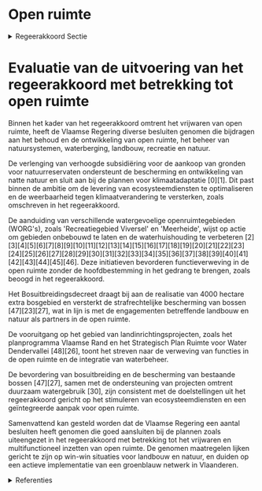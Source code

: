# Open ruimte

<details>
        <summary>Regeerakkoord Sectie </summary>
        <p>2.2.2.5 Open ruimte We vrijwaren maximaal de open ruimte. We voorzien in de open ruimte de nodige plaats voor o.a. natuursystemen, klimaatmi-tigatie- en adaptatie, waterberging, land-bouw, recreatie en ontspanning. We verweven dit multifunctioneel waar het kan, zonder de hoofdbestemming in het gedrang te brengen en scheiden (o.a. grootschalige professionele landbouw, grote eenheden kwetsbare natuur) waar het moet. Naast de strategische gebieden voor landbouw, natuur en water, omvat de open ruimte gebieden met multifunctioneel ingerichte en gebruikte landschappen. We voorzien een specifieke bestemming voor dergelijke vormen van functieverweving in de open ruimte. Ecosysteemdiensten7 en het fysisch systeem zijn structurerend voor keuzes in open ruimte functies. Landbouw en natuur zijn partners in de open ruimte. Via gebiedsgerichte coalities en een realisatiegerichte, geïntegreerde aanpak streven we bij de inrichting van de open ruimte maximaal naar win-wins voor landbouw en natuur. Hierbij zetten we bijkomend in op instrumenten zoals beheersovereenkomsten voor natuurbeheer en honoreren we inspanningen voor ecosys-teemdiensten. Landbouw benaderen we vanuit toege-voegde economische en maatschappelijke 7 Ecosysteemdiensten is een term die verwijst naar alle functies die ecosystemen vervullen ten bate van de mens: productie van zuurstof, beleving/ontspanning, bodemvruchtbaarheid, bestuiving, voedselproductie, waterberging, opslag van koolstof, houtproductie, waterzuivering. Elk landgebruik vervult één of meerdere functies. Bij de inrichting van de open ruimte streven we er naar om de levering van ecosysteemdiensten te optimaliseren. Bv. landgebruik in valleien integraal bekijken zodanig dat waterberging en -zuivering er optimaal benut worden. Fysisch systeem = geheel van reliëf, bodem, ondergrond, oppervlakte- en grondwater-systeem, klimaat meerwaarde. We maken een ruimtelijke differentiatie van agrarische activiteiten met oog op een duurzame afstemming met de omgeving. We voeren een uitdoofbeleid landbouwge-bruik in zones bestemd voor natuurreali-satie, zo nodig met flankerende maatre-gelen. Landbouwactiviteiten die bijdragen tot natuurbeheer kunnen behouden blijven en moedigen we verder aan. Robuuste natuur-, bos- en valleigebieden vormen de ruggengraat van een ruimer, functioneel groenblauw netwerk, dat zich doorheen de open ruimte uitstrekt tot in het centrum van dorpen en steden. Wemaken actief werk van de structurele implementatie van dit netwerk in Vlaanderen. We creëren zowel onder- als bovengronds meer ruimte voor water. Beek- en rivierval-leien richten we in vanuit een integrale benadering, waarbij waterbeheer, klimaat-buffering, koolstofopslag en biodiversiteit centraal staan. </p>
        </details> 

# Evaluatie van de uitvoering van het regeerakkoord met betrekking tot open ruimte

Binnen het kader van het regeerakkoord omtrent het vrijwaren van open ruimte, heeft de Vlaamse Regering diverse besluiten genomen die bijdragen aan het behoud en de ontwikkeling van open ruimte, het beheer van natuursystemen, waterberging, landbouw, recreatie en natuur. 

De verlenging van verhoogde subsidiëring voor de aankoop van gronden voor natuurreservaten ondersteunt de bescherming en ontwikkeling van natte natuur en sluit aan bij de plannen voor klimaatadaptatie \[0\]\[1\]. Dit past binnen de ambitie om de levering van ecosysteemdiensten te optimaliseren en de weerbaarheid tegen klimaatverandering te versterken, zoals omschreven in het regeerakkoord.

De aanduiding van verschillende watergevoelige openruimtegebieden (WORG's), zoals 'Recreatiegebied Viversel' en 'Meerheide', wijst op actie om gebieden onbebouwd te laten en de waterhuishouding te verbeteren \[2\]\[3\]\[4\]\[5\]\[6\]\[7\]\[8\]\[9\]\[10\]\[11\]\[12\]\[13\]\[14\]\[15\]\[16\]\[17\]\[18\]\[19\]\[20\]\[21\]\[22\]\[23\]\[24\]\[25\]\[26\]\[27\]\[28\]\[29\]\[30\]\[31\]\[32\]\[33\]\[34\]\[35\]\[36\]\[37\]\[38\]\[39\]\[40\]\[41\]\[42\]\[43\]\[44\]\[45\]\[46\]. Deze initiatieven bevorderen functieverweving in de open ruimte zonder de hoofdbestemming in het gedrang te brengen, zoals beoogd in het regeerakkoord.

Het Bosuitbreidingsdecreet draagt bij aan de realisatie van 4000 hectare extra bosgebied en versterkt de strafrechtelijke bescherming van bossen \[47\]\[23\]\[27\], wat in lijn is met de engagementen betreffende landbouw en natuur als partners in de open ruimte.

De vooruitgang op het gebied van landinrichtingsprojecten, zoals het planprogramma Vlaamse Rand en het Strategisch Plan Ruimte voor Water Dendervallei \[48\]\[26\], toont het streven naar de verweving van functies in de open ruimte en de integratie van waterbeheer.

De bevordering van bosuitbreiding en de bescherming van bestaande bossen \[47\]\[27\], samen met de ondersteuning van projecten omtrent duurzaam watergebruik \[30\], zijn consistent met de doelstellingen uit het regeerakkoord gericht op het stimuleren van ecosysteemdiensten en een geïntegreerde aanpak voor open ruimte.

Samenvattend kan gesteld worden dat de Vlaamse Regering een aantal besluiten heeft genomen die goed aansluiten bij de plannen zoals uiteengezet in het regeerakkoord met betrekking tot het vrijwaren en multifunctioneel inzetten van open ruimte. De genomen maatregelen lijken gericht te zijn op win-win situaties voor landbouw en natuur, en duiden op een actieve implementatie van een groenblauw netwerk in Vlaanderen.

<details>
        <summary> Referenties</summary>
        **[\[0\]](https://beslissingenvlaamseregering.vlaanderen.be/?search=Verlenging%20verhoogde%20subsidi%C3%ABring%20van%20planning%2C%20ontwikkeling%20en%20uitvoering%20van%20ge%C3%AFntegreerd%20natuurbeheer&dateOption=select&startDate=2023-03-17T09%3A00%3A00Z&endDate=2023-03-17T09%3A00%3A00Z)** : **(2023-03-17)** Verlenging verhoogde subsidiëring van planning, ontwikkeling en uitvoering van geïntegreerd natuurbeheer 

**[\[1\]](https://beslissingenvlaamseregering.vlaanderen.be/?search=Verlenging%20verhoogde%20subsidi%C3%ABring%20van%20planning%2C%20ontwikkeling%20en%20uitvoering%20van%20ge%C3%AFntegreerd%20natuurbeheer&dateOption=select&startDate=2023-06-30T08%3A00%3A00Z&endDate=2023-06-30T08%3A00%3A00Z)** : **(2023-06-30)** Verlenging verhoogde subsidiëring van planning, ontwikkeling en uitvoering van geïntegreerd natuurbeheer 

**[\[2\]](https://beslissingenvlaamseregering.vlaanderen.be/?search=Voorlopige%20aanduiding%20watergevoelig%20openruimtegebied%20%E2%80%98Recreatiegebied%20Viversel%E2%80%99%20in%20Heusden-Zolder&dateOption=select&startDate=2023-10-06T08%3A00%3A00Z&endDate=2023-10-06T08%3A00%3A00Z)** : **(2023-10-06)** Voorlopige aanduiding watergevoelig openruimtegebied ‘Recreatiegebied Viversel’ in Heusden-Zolder 

**[\[3\]](https://beslissingenvlaamseregering.vlaanderen.be/?search=Voorlopige%20aanduiding%20watergevoelig%20openruimtegebied%20%E2%80%98Meerheide%E2%80%99%20in%20Zoersel&dateOption=select&startDate=2023-12-15T09%3A00%3A00Z&endDate=2023-12-15T09%3A00%3A00Z)** : **(2023-12-15)** Voorlopige aanduiding watergevoelig openruimtegebied ‘Meerheide’ in Zoersel 

**[\[4\]](https://beslissingenvlaamseregering.vlaanderen.be/?search=Voorlopige%20aanduiding%20watergevoelig%20openruimtegebied%20%E2%80%98Neerhoeve%E2%80%99%20in%20Putte&dateOption=select&startDate=2023-07-14T08%3A00%3A00Z&endDate=2023-07-14T08%3A00%3A00Z)** : **(2023-07-14)** Voorlopige aanduiding watergevoelig openruimtegebied ‘Neerhoeve’ in Putte 

**[\[5\]](https://beslissingenvlaamseregering.vlaanderen.be/?search=Voorlopige%20aanduiding%20watergevoelig%20openruimtegebied%20%E2%80%98Zetten%20Zwanebeek%E2%80%99%20in%20Schilde&dateOption=select&startDate=2023-12-15T09%3A00%3A00Z&endDate=2023-12-15T09%3A00%3A00Z)** : **(2023-12-15)** Voorlopige aanduiding watergevoelig openruimtegebied ‘Zetten Zwanebeek’ in Schilde 

**[\[6\]](https://beslissingenvlaamseregering.vlaanderen.be/?search=Watergevoelig%20openruimtegebied%20%E2%80%98Industriegebied%20Heulestraat%E2%80%99%20in%20Wevelgem&dateOption=select&startDate=2023-10-13T08%3A00%3A00Z&endDate=2023-10-13T08%3A00%3A00Z)** : **(2023-10-13)** Watergevoelig openruimtegebied ‘Industriegebied Heulestraat’ in Wevelgem 

**[\[7\]](https://beslissingenvlaamseregering.vlaanderen.be/?search=Voorlopige%20aanduiding%20watergevoelig%20openruimtegebied%20%E2%80%98Grote%20Heide%E2%80%99%20in%20Beveren&dateOption=select&startDate=2023-11-23T16%3A00%3A00Z&endDate=2023-11-23T16%3A00%3A00Z)** : **(2023-11-23)** Voorlopige aanduiding watergevoelig openruimtegebied ‘Grote Heide’ in Beveren 

**[\[8\]](https://beslissingenvlaamseregering.vlaanderen.be/?search=Voorlopige%20aanduiding%20watergevoelig%20openruimtegebied%20%E2%80%98Winkelveld%E2%80%99%20in%20Puurs-Sint-Amands&dateOption=select&startDate=2023-07-14T08%3A00%3A00Z&endDate=2023-07-14T08%3A00%3A00Z)** : **(2023-07-14)** Voorlopige aanduiding watergevoelig openruimtegebied ‘Winkelveld’ in Puurs-Sint-Amands 

**[\[9\]](https://beslissingenvlaamseregering.vlaanderen.be/?search=Voorlopige%20aanduiding%20watergevoelig%20openruimtegebied%20%E2%80%98Breeveld%E2%80%99%20in%20Brakel&dateOption=select&startDate=2023-11-23T16%3A00%3A00Z&endDate=2023-11-23T16%3A00%3A00Z)** : **(2023-11-23)** Voorlopige aanduiding watergevoelig openruimtegebied ‘Breeveld’ in Brakel 

**[\[10\]](https://beslissingenvlaamseregering.vlaanderen.be/?search=Voorlopige%20aanduiding%20watergevoelig%20openruimtegebied%20%E2%80%98Groene%20Meersen%E2%80%99%20in%20Zedelgem&dateOption=select&startDate=2023-10-13T08%3A00%3A00Z&endDate=2023-10-13T08%3A00%3A00Z)** : **(2023-10-13)** Voorlopige aanduiding watergevoelig openruimtegebied ‘Groene Meersen’ in Zedelgem 

**[\[11\]](https://beslissingenvlaamseregering.vlaanderen.be/?search=Voorlopige%20aanduiding%20watergevoelig%20openruimtegebied%20%E2%80%98Koeweide%20Bolderberg%E2%80%99%20in%20Heusden-Zolder%20en%20Hasselt&dateOption=select&startDate=2023-10-06T08%3A00%3A00Z&endDate=2023-10-06T08%3A00%3A00Z)** : **(2023-10-06)** Voorlopige aanduiding watergevoelig openruimtegebied ‘Koeweide Bolderberg’ in Heusden-Zolder en Hasselt 

**[\[12\]](https://beslissingenvlaamseregering.vlaanderen.be/?search=Voorlopige%20aanduiding%20watergevoelig%20openruimtegebied%20%E2%80%98Burchtdam%E2%80%99%20in%20Ninove&dateOption=select&startDate=2023-11-23T16%3A00%3A00Z&endDate=2023-11-23T16%3A00%3A00Z)** : **(2023-11-23)** Voorlopige aanduiding watergevoelig openruimtegebied ‘Burchtdam’ in Ninove 

**[\[13\]](https://beslissingenvlaamseregering.vlaanderen.be/?search=Voorlopige%20aanduiding%20watergevoelig%20openruimtegebied%20%E2%80%98Binnenheide%E2%80%99%20in%20Herenthout&dateOption=select&startDate=2023-12-15T09%3A00%3A00Z&endDate=2023-12-15T09%3A00%3A00Z)** : **(2023-12-15)** Voorlopige aanduiding watergevoelig openruimtegebied ‘Binnenheide’ in Herenthout 

**[\[14\]](https://beslissingenvlaamseregering.vlaanderen.be/?search=Vaststelling%20gewestelijk%20ruimtelijk%20uitvoeringsplan%20%E2%80%98Regionaalstedelijk%20gebied%20Mechelen%E2%80%99&dateOption=select&startDate=2022-12-23T09%3A00%3A00Z&endDate=2022-12-23T09%3A00%3A00Z)** : **(2022-12-23)** Vaststelling gewestelijk ruimtelijk uitvoeringsplan ‘Regionaalstedelijk gebied Mechelen’ 

**[\[15\]](https://beslissingenvlaamseregering.vlaanderen.be/?search=Voorlopige%20aanduiding%20watergevoelig%20openruimtegebied%20%E2%80%98Broekstraat%E2%80%99%20in%20Duffel&dateOption=select&startDate=2023-12-15T09%3A00%3A00Z&endDate=2023-12-15T09%3A00%3A00Z)** : **(2023-12-15)** Voorlopige aanduiding watergevoelig openruimtegebied ‘Broekstraat’ in Duffel 

**[\[16\]](https://beslissingenvlaamseregering.vlaanderen.be/?search=Voorlopige%20aanduiding%20watergevoelig%20openruimtegebied%20%27Zenne%20Afleiding%E2%80%99%20in%20Zemst&dateOption=select&startDate=2023-07-14T08%3A00%3A00Z&endDate=2023-07-14T08%3A00%3A00Z)** : **(2023-07-14)** Voorlopige aanduiding watergevoelig openruimtegebied 'Zenne Afleiding’ in Zemst 

**[\[17\]](https://beslissingenvlaamseregering.vlaanderen.be/?search=Voorlopige%20aanduiding%20watergevoelig%20openruimtegebied%20%E2%80%98Schapendries%E2%80%99%20in%20Oudenaarde&dateOption=select&startDate=2023-11-23T16%3A00%3A00Z&endDate=2023-11-23T16%3A00%3A00Z)** : **(2023-11-23)** Voorlopige aanduiding watergevoelig openruimtegebied ‘Schapendries’ in Oudenaarde 

**[\[18\]](https://beslissingenvlaamseregering.vlaanderen.be/?search=Voorlopige%20aanduiding%20watergevoelig%20openruimtegebied%20%E2%80%98Leemputten%E2%80%99%20in%20Berlaar&dateOption=select&startDate=2023-12-15T09%3A00%3A00Z&endDate=2023-12-15T09%3A00%3A00Z)** : **(2023-12-15)** Voorlopige aanduiding watergevoelig openruimtegebied ‘Leemputten’ in Berlaar 

**[\[19\]](https://beslissingenvlaamseregering.vlaanderen.be/?search=Voorlopige%20aanduiding%20watergevoelig%20openruimtegebied%20%E2%80%98Lot-Huizingen%27%20in%20Beersel&dateOption=select&startDate=2023-11-23T16%3A00%3A00Z&endDate=2023-11-23T16%3A00%3A00Z)** : **(2023-11-23)** Voorlopige aanduiding watergevoelig openruimtegebied ‘Lot-Huizingen' in Beersel 

**[\[20\]](https://beslissingenvlaamseregering.vlaanderen.be/?search=Voorlopige%20aanduiding%20watergevoelig%20openruimtegebied%20%E2%80%98Schildestrand%E2%80%99%20in%20Schilde&dateOption=select&startDate=2023-12-15T09%3A00%3A00Z&endDate=2023-12-15T09%3A00%3A00Z)** : **(2023-12-15)** Voorlopige aanduiding watergevoelig openruimtegebied ‘Schildestrand’ in Schilde 

**[\[21\]](https://beslissingenvlaamseregering.vlaanderen.be/?search=Voorlopige%20aanduiding%20watergevoelig%20openruimtegebied%20%E2%80%98Burcht%E2%80%99%20in%20Londerzeel&dateOption=select&startDate=2023-05-05T08%3A00%3A00Z&endDate=2023-05-05T08%3A00%3A00Z)** : **(2023-05-05)** Voorlopige aanduiding watergevoelig openruimtegebied ‘Burcht’ in Londerzeel 

**[\[22\]](https://beslissingenvlaamseregering.vlaanderen.be/?search=Vaststelling%20gewestelijk%20ruimtelijk%20uitvoeringsplan%20%E2%80%98Regionaalstedelijk%20gebied%20Mechelen%E2%80%99&dateOption=select&startDate=2022-11-10T07%3A00%3A00Z&endDate=2022-11-10T07%3A00%3A00Z)** : **(2022-11-10)** Vaststelling gewestelijk ruimtelijk uitvoeringsplan ‘Regionaalstedelijk gebied Mechelen’ 

**[\[23\]](https://beslissingenvlaamseregering.vlaanderen.be/?search=Bosuitbreidingsdecreet&dateOption=select&startDate=2022-02-18T09%3A00%3A00Z&endDate=2022-02-18T09%3A00%3A00Z)** : **(2022-02-18)** Bosuitbreidingsdecreet 

**[\[24\]](https://beslissingenvlaamseregering.vlaanderen.be/?search=Voorlopige%20aanduiding%20watergevoelig%20openruimtegebied%20%E2%80%98Kmo-zone%20Kikbeek%E2%80%99%20in%20Maasmechelen&dateOption=select&startDate=2023-10-06T08%3A00%3A00Z&endDate=2023-10-06T08%3A00%3A00Z)** : **(2023-10-06)** Voorlopige aanduiding watergevoelig openruimtegebied ‘Kmo-zone Kikbeek’ in Maasmechelen 

**[\[25\]](https://beslissingenvlaamseregering.vlaanderen.be/?search=Voorlopige%20aanduiding%20watergevoelig%20openruimtegebied%20%E2%80%98Kotsbos%E2%80%99%20in%20Schilde&dateOption=select&startDate=2023-12-15T09%3A00%3A00Z&endDate=2023-12-15T09%3A00%3A00Z)** : **(2023-12-15)** Voorlopige aanduiding watergevoelig openruimtegebied ‘Kotsbos’ in Schilde 

**[\[26\]](https://beslissingenvlaamseregering.vlaanderen.be/?search=Actualisatienota%20planprogramma%20Vlaamse%20Rand%3A%20evaluatie%20en%20opstart%20fase%202&dateOption=select&startDate=2021-07-09T08%3A00%3A00Z&endDate=2021-07-09T08%3A00%3A00Z)** : **(2021-07-09)** Actualisatienota planprogramma Vlaamse Rand: evaluatie en opstart fase 2 

**[\[27\]](https://beslissingenvlaamseregering.vlaanderen.be/?search=Bosuitbreidingsdecreet&dateOption=select&startDate=2022-05-13T08%3A00%3A00Z&endDate=2022-05-13T08%3A00%3A00Z)** : **(2022-05-13)** Bosuitbreidingsdecreet 

**[\[28\]](https://beslissingenvlaamseregering.vlaanderen.be/?search=Voorlopige%20aanduiding%20watergevoelig%20openruimtegebied%20%E2%80%98Lebbeke%20centrum%E2%80%99%20in%20Lebbeke&dateOption=select&startDate=2023-11-23T16%3A00%3A00Z&endDate=2023-11-23T16%3A00%3A00Z)** : **(2023-11-23)** Voorlopige aanduiding watergevoelig openruimtegebied ‘Lebbeke centrum’ in Lebbeke 

**[\[29\]](https://beslissingenvlaamseregering.vlaanderen.be/?search=Voorlopige%20aanduiding%20watergevoelig%20openruimtegebied%20%E2%80%98Vrasene-Zuid%E2%80%99%20in%20Beveren&dateOption=select&startDate=2023-11-23T16%3A00%3A00Z&endDate=2023-11-23T16%3A00%3A00Z)** : **(2023-11-23)** Voorlopige aanduiding watergevoelig openruimtegebied ‘Vrasene-Zuid’ in Beveren 

**[\[30\]](https://beslissingenvlaamseregering.vlaanderen.be/?search=Plan%20Vlaamse%20Veerkracht%3A%20subsidies%20duurzaam%20watergebruik%20en%20overheidsopdracht%20studie%20naar%20%E2%80%98Groenblauwe%20business%20modellen%20voor%20landbouwers%E2%80%99&dateOption=select&startDate=2022-12-09T09%3A00%3A00Z&endDate=2022-12-09T09%3A00%3A00Z)** : **(2022-12-09)** Plan Vlaamse Veerkracht: subsidies duurzaam watergebruik en overheidsopdracht studie naar ‘Groenblauwe business modellen voor landbouwers’ 

**[\[31\]](https://beslissingenvlaamseregering.vlaanderen.be/?search=Voorlopige%20aanduiding%20watergevoelig%20openruimtegebied%20%E2%80%98Beekstraat%20-%20Koningshooikt%E2%80%99%20in%20Lier&dateOption=select&startDate=2023-12-15T09%3A00%3A00Z&endDate=2023-12-15T09%3A00%3A00Z)** : **(2023-12-15)** Voorlopige aanduiding watergevoelig openruimtegebied ‘Beekstraat - Koningshooikt’ in Lier 

**[\[32\]](https://beslissingenvlaamseregering.vlaanderen.be/?search=Voorlopige%20aanduiding%20watergevoelig%20openruimtegebied%20%E2%80%98Deurnemeers%E2%80%99%20in%20Ronse&dateOption=select&startDate=2023-11-23T16%3A00%3A00Z&endDate=2023-11-23T16%3A00%3A00Z)** : **(2023-11-23)** Voorlopige aanduiding watergevoelig openruimtegebied ‘Deurnemeers’ in Ronse 

**[\[33\]](https://beslissingenvlaamseregering.vlaanderen.be/?search=Voorlopige%20aanduiding%20watergevoelig%20openruimtegebied%20%E2%80%98Leeg-Rietbeemden%20Laarsebeek%E2%80%99%20in%20Brasschaat%20en%20Schoten&dateOption=select&startDate=2023-12-15T09%3A00%3A00Z&endDate=2023-12-15T09%3A00%3A00Z)** : **(2023-12-15)** Voorlopige aanduiding watergevoelig openruimtegebied ‘Leeg-Rietbeemden Laarsebeek’ in Brasschaat en Schoten 

**[\[34\]](https://beslissingenvlaamseregering.vlaanderen.be/?search=Voorlopige%20aanduiding%20watergevoelig%20openruimtegebied%20%E2%80%98Zuidlaan%E2%80%99%20in%20Wetteren&dateOption=select&startDate=2023-11-23T16%3A00%3A00Z&endDate=2023-11-23T16%3A00%3A00Z)** : **(2023-11-23)** Voorlopige aanduiding watergevoelig openruimtegebied ‘Zuidlaan’ in Wetteren 

**[\[35\]](https://beslissingenvlaamseregering.vlaanderen.be/?search=Vlaams%20standpunt%20Natuurherstelwet&dateOption=select&startDate=2023-04-21T08%3A00%3A00Z&endDate=2023-04-21T08%3A00%3A00Z)** : **(2023-04-21)** Vlaams standpunt Natuurherstelwet 

**[\[36\]](https://beslissingenvlaamseregering.vlaanderen.be/?search=Facultatieve%20projectsubsidie%20voor%20groenprojecten%20open%20ruimte%20in%20het%20Vlaams%20Strategisch%20Gebied%20Brussel%20&dateOption=select&startDate=2020-12-18T09%3A00%3A00Z&endDate=2020-12-18T09%3A00%3A00Z)** : **(2020-12-18)** Facultatieve projectsubsidie voor groenprojecten open ruimte in het Vlaams Strategisch Gebied Brussel  

**[\[37\]](https://beslissingenvlaamseregering.vlaanderen.be/?search=Voorlopige%20aanduiding%20watergevoelig%20openruimtegebied%20%E2%80%98De%20Roost%E2%80%99%20in%20Laakdal&dateOption=select&startDate=2023-07-14T08%3A00%3A00Z&endDate=2023-07-14T08%3A00%3A00Z)** : **(2023-07-14)** Voorlopige aanduiding watergevoelig openruimtegebied ‘De Roost’ in Laakdal 

**[\[38\]](https://beslissingenvlaamseregering.vlaanderen.be/?search=Voorlopige%20aanduiding%20watergevoelig%20openruimtegebied%20%E2%80%98WUG%20Neeroeteren%E2%80%99%20in%20Maaseik&dateOption=select&startDate=2023-10-06T08%3A00%3A00Z&endDate=2023-10-06T08%3A00%3A00Z)** : **(2023-10-06)** Voorlopige aanduiding watergevoelig openruimtegebied ‘WUG Neeroeteren’ in Maaseik 

**[\[39\]](https://beslissingenvlaamseregering.vlaanderen.be/?search=Voorlopige%20aanduiding%20watergevoelig%20openruimtegebied%20%E2%80%98Aa%20-%20Stadspark%E2%80%99%20in%20Turnhout&dateOption=select&startDate=2023-12-15T09%3A00%3A00Z&endDate=2023-12-15T09%3A00%3A00Z)** : **(2023-12-15)** Voorlopige aanduiding watergevoelig openruimtegebied ‘Aa - Stadspark’ in Turnhout 

**[\[40\]](https://beslissingenvlaamseregering.vlaanderen.be/?search=Opstart%20ge%C3%AFntegreerd%20planningsproces%20gewestelijk%20ruimtelijk%20uitvoeringsplan%20%E2%80%98Mondingsgebied%20Grote%20Nete%E2%80%99&dateOption=select&startDate=2021-05-07T08%3A00%3A00Z&endDate=2021-05-07T08%3A00%3A00Z)** : **(2021-05-07)** Opstart geïntegreerd planningsproces gewestelijk ruimtelijk uitvoeringsplan ‘Mondingsgebied Grote Nete’ 

**[\[41\]](https://beslissingenvlaamseregering.vlaanderen.be/?search=Voorlopige%20aanduiding%20watergevoelig%20openruimtegebied%20%E2%80%98De%20Leeuw%E2%80%99%20in%20Wijnegem&dateOption=select&startDate=2023-05-05T08%3A00%3A00Z&endDate=2023-05-05T08%3A00%3A00Z)** : **(2023-05-05)** Voorlopige aanduiding watergevoelig openruimtegebied ‘De Leeuw’ in Wijnegem 

**[\[42\]](https://beslissingenvlaamseregering.vlaanderen.be/?search=Voorlopige%20aanduiding%20watergevoelig%20openruimtegebied%20%E2%80%98Sportterrein%20Rollegem%E2%80%99%20in%20Kortrijk&dateOption=select&startDate=2023-10-13T08%3A00%3A00Z&endDate=2023-10-13T08%3A00%3A00Z)** : **(2023-10-13)** Voorlopige aanduiding watergevoelig openruimtegebied ‘Sportterrein Rollegem’ in Kortrijk 

**[\[43\]](https://beslissingenvlaamseregering.vlaanderen.be/?search=Landinrichtingsproject%20Oudlandpolder%20fase%201&dateOption=select&startDate=2020-12-18T09%3A00%3A00Z&endDate=2020-12-18T09%3A00%3A00Z)** : **(2020-12-18)** Landinrichtingsproject Oudlandpolder fase 1 

**[\[44\]](https://beslissingenvlaamseregering.vlaanderen.be/?search=Voorlopige%20aanduiding%20watergevoelig%20openruimtegebied%20%E2%80%98Sint-Martensdries%E2%80%99%20in%20Oosterzele&dateOption=select&startDate=2023-11-23T16%3A00%3A00Z&endDate=2023-11-23T16%3A00%3A00Z)** : **(2023-11-23)** Voorlopige aanduiding watergevoelig openruimtegebied ‘Sint-Martensdries’ in Oosterzele 

**[\[45\]](https://beslissingenvlaamseregering.vlaanderen.be/?search=Voorlopige%20aanduiding%20watergevoelig%20openruimtegebied%20%E2%80%98Universiteit%20Antwerpen%E2%80%99%20in%20Antwerpen%20en%20Edegem&dateOption=select&startDate=2023-05-05T08%3A00%3A00Z&endDate=2023-05-05T08%3A00%3A00Z)** : **(2023-05-05)** Voorlopige aanduiding watergevoelig openruimtegebied ‘Universiteit Antwerpen’ in Antwerpen en Edegem 

**[\[46\]](https://beslissingenvlaamseregering.vlaanderen.be/?search=Voorlopige%20aanduiding%20watergevoelig%20openruimtegebied%20%E2%80%98Ebroek%E2%80%99%20in%20Berlaar&dateOption=select&startDate=2023-12-15T09%3A00%3A00Z&endDate=2023-12-15T09%3A00%3A00Z)** : **(2023-12-15)** Voorlopige aanduiding watergevoelig openruimtegebied ‘Ebroek’ in Berlaar 

**[\[47\]](https://beslissingenvlaamseregering.vlaanderen.be/?search=Bosuitbreidingsdecreet&dateOption=select&startDate=2021-07-19T18%3A30%3A00Z&endDate=2021-07-19T18%3A30%3A00Z)** : **(2021-07-19)** Bosuitbreidingsdecreet 

**[\[48\]](https://beslissingenvlaamseregering.vlaanderen.be/?search=Voortgangsrapportage%20van%20het%20ge%C3%AFntegreerd%20planproces%20voor%20het%20Strategisch%20Plan%20Ruimte%20voor%20water%20Dendervallei%20en%20beslissingen%20m.b.t.%20het%20vervolgtraject%20en%20de%20uitvoering%20van%20het%20gebiedsprogramma&dateOption=select&startDate=2023-11-17T09%3A00%3A00Z&endDate=2023-11-17T09%3A00%3A00Z)** : **(2023-11-17)** Voortgangsrapportage van het geïntegreerd planproces voor het Strategisch Plan Ruimte voor water Dendervallei en beslissingen m.b.t. het vervolgtraject en de uitvoering van het gebiedsprogramma 
        </details> 

